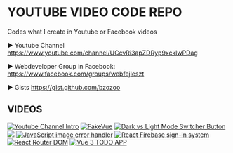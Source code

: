 # YOUTUBE VIDEO CODE REPO
Codes what I create in Youtube or Facebook videos

▶ Youtube Channel
https://www.youtube.com/channel/UCcvRi3apZDRyp9xcklwPDag

▶ Webdeveloper Group in Facebook:
https://www.facebook.com/groups/webfejleszt

▶ Gists
https://gist.github.com/bzozoo


## VIDEOS

<a href="https://www.youtube.com/watch?v=gzzzpj-0JZg"><img src="https://img.youtube.com/vi/gzzzpj-0JZg/0.jpg" alt="Youtube Channel Intro"></a>
<a href="https://www.youtube.com/watch?v=6armdrgKreM"><img src="https://img.youtube.com/vi/6armdrgKreM/hqdefault.jpg" title="FakeVue" alt="FakeVue"/></a>
<a href="https://www.youtube.com/watch?v=mkHRsj_vidU"><img src="https://img.youtube.com/vi/mkHRsj_vidU/0.jpg" title="Dark vs Light Mode Switcher Button" alt="Dark vs Light Mode Switcher Button"></a>
<a href="https://www.youtube.com/watch?v=oNivZIfM1PE"><img src="https://img.youtube.com/vi/oNivZIfM1PE/0.jpg"></a>
<a href="https://www.youtube.com/watch?v=M0JKS7aFQO4"><img src="https://img.youtube.com/vi/M0JKS7aFQO4/hqdefault.jpg" title="JavaScript image error handler" alt="JavaScript image error handler"></a>
<a href="https://www.youtube.com/embed/PpjCfQHPvwc"><img src="https://img.youtube.com/vi/PpjCfQHPvwc/0.jpg" title="React Firebase sign-in system" alt="React Firebase sign-in system"></a>
<a href="https://www.youtube.com/watch?v=cN6gdSRe6aA"><img src="https://img.youtube.com/vi/cN6gdSRe6aA/hqdefault.jpg" title="React Router DOM" alt='React Router DOM'></a>
<a href="https://www.youtube.com/watch?v=9OZjNDBSLts"><img src="https://img.youtube.com/vi/9OZjNDBSLts/0.jpg" title="Vue 3 TODO APP" alt="Vue 3 TODO APP"></a>
